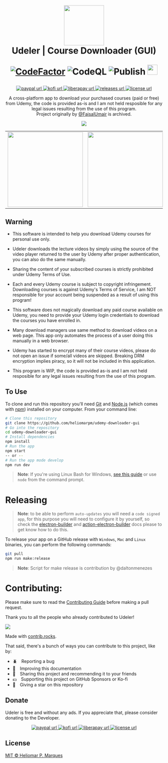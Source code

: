 <h1 align="center">
  <img src="https://user-images.githubusercontent.com/13087389/126053559-d4c7d080-0ad3-4deb-83dd-2a52b209e5f2.png" width="128" />
  <br> Udeler | Course Downloader (GUI)

  [![CodeFactor](https://www.codefactor.io/repository/github/heliomarpm/udemy-downloader-gui/badge)](https://www.codefactor.io/repository/github/heliomarpm/udemy-downloader-gui) ![CodeQL](https://github.com/heliomarpm/udemy-downloader-gui/actions/workflows/codeql-analysis.yml/badge.svg) ![Publish](https://github.com/heliomarpm/udemy-downloader-gui/actions/workflows/publish.yml/badge.svg) <a href="https://navto.me/heliomarpm" target="_blank"><img src="https://navto.me/assets/navigatetome-brand.png" width="32"/></a>

</h1>

<p align="center">
  <!-- PayPal -->
  <a href="https://bit.ly/paypal-udeler" target="_blank" rel="noopener noreferrer">
    <img alt="paypal url" src="https://img.shields.io/badge/donate%20on-paypal-1C1E26?style=for-the-badge&labelColor=1C1E26&color=0475fe"/>
  </a>
  <!-- Ko-fi -->
  <a href="https://ko-fi.com/heliomarpm" target="_blank" rel="noopener noreferrer">
    <img alt="kofi url" src="https://img.shields.io/badge/kofi-1C1E26?style=for-the-badge&labelColor=1C1E26&color=ff5f5f"/>
  </a>
  <!-- LiberaPay -->  
  <a href="https://liberapay.com/heliomarpm" target="_blank" rel="noopener noreferrer">
     <img alt="liberapay url" src="https://img.shields.io/badge/liberapay-1C1E26?style=for-the-badge&labelColor=1C1E26&color=f6c915"/>
  </a>
  <!-- Version -->
  <a href="https://github.com/heliomarpm/udemy-downloader-gui/releases" target="_blank" rel="noopener noreferrer">
     <img alt="releases url" src="https://img.shields.io/github/v/release/heliomarpm/udemy-downloader-gui?style=for-the-badge&labelColor=1C1E26&color=2ea043"/>
  </a>  
  <!-- License -->
  <a href="https://github.com/heliomarpm/udemy-downloader-gui/blob/main/LICENSE" target="_blank" rel="noopener noreferrer">
    <img alt="license url" src="https://img.shields.io/badge/license%20-MIT-1C1E26?style=for-the-badge&labelColor=1C1E26&color=61ffca"/>
  </a>
</p>

<div align="center">

  A cross-platform app to download your purchased courses (paid or free) from Udemy, the code is provided as-is and I am not held resposible for any legal issues resulting from the use of this program.<br>
  Project originally by [@FaisalUmair](https://github.com/FaisalUmair/udemy-downloader-gui) is archived.<br>
  
  ![](https://i.imgur.com/nsaAgDU.gif)

  <table border=0 cellspacing=0 celspadding=0>
  <tr>
    <td><img src="https://user-images.githubusercontent.com/13087389/126054264-48caf1f5-472f-44b0-991a-145c9169a2c3.png" width="240px"/></td>
    <td><img src="https://user-images.githubusercontent.com/13087389/126054265-4a343a67-803a-4400-b196-090864fbc1eb.png" width="240px"/></td>
    <td><img src="https://user-images.githubusercontent.com/13087389/126076966-57f318ae-c9ee-4948-862f-87fae4502290.png" width="240px"/></td>

  </tr>
  </table>  
</div>


## Warning


* This software is intended to help you download Udemy courses for personal use only. 

* Udeler downloads the lecture videos by simply using the source of the video player returned to the user by Udemy after proper authentication, you can also do the same manually. 

* Sharing the content of your subscribed courses is strictly prohibited under Udemy Terms of Use.  

* Each and every Udemy course is subject to copyright infringement. Downloading courses is against Udemy's Terms of Service, I am NOT responsible for your account being suspended as a result of using this program!

* This software does not magically download any paid course available on Udemy, you need to provide your Udemy login credentials to download the courses you have enrolled in. 
 
* Many download managers use same method to download videos on a web page. This app only automates the process of a user doing this manually in a web browser.

* Udemy has started to encrypt many of their course videos, please do not open an issue if some/all videos are skipped. Breaking DRM encryption implies piracy, so it will not be included in this application.

* This program is WIP, the code is provided as-is and I am not held resposible for any legal issues resulting from the use of this program.


## To Use

To clone and run this repository you'll need [Git](https://git-scm.com) and [Node.js](https://nodejs.org/en/download/) (which comes with [npm](http://npmjs.com)) installed on your computer. From your command line:

```bash
# Clone this repository
git clone https://github.com/heliomarpm/udemy-downloader-gui
# Go into the repository
cd udemy-downloader-gui
# Install dependencies
npm install
# Run the app
npm start
-- or --
# Run the app mode develop
npm run dev
```

> **Note**: If you're using Linux Bash for Windows, [see this guide](https://www.howtogeek.com/261575/how-to-run-graphical-linux-desktop-applications-from-windows-10s-bash-shell/) or use `node` from the command prompt.


# Releasing
> **Note**: to be able to perform `auto-updates` you will need a `code signed app`, for this purpose you will need to configure it by yourself, so check the [electron-builder](https://www.electron.build/code-signing) and [action-electron-builder](https://github.com/samuelmeuli/action-electron-builder#code-signing) docs please to get know how to do this.

To release your app on a GitHub release with `Windows`, `Mac` and `Linux` binaries, you can perform the following commands:

```bash
git pull
npm run make:release
```

> **Note**: Script for make release is contribution by @daltonmenezes


# Contributing:

Please make sure to read the [Contributing Guide](https://github.com/heliomarpm/udemy-downloader-gui/blob/master/docs/CONTRIBUTING.md) before making a pull request.

Thank you to all the people who already contributed to Udeler!

<a href="https://github.com/heliomarpm/udemy-downloader-gui/graphs/contributors" target="_blank">
  <img src="https://contrib.rocks/image?repo=heliomarpm/udemy-downloader-gui" />
</a>

Made with [contrib.rocks](https://contrib.rocks).

That said, there's a bunch of ways you can contribute to this project, like by:

- :beetle: Reporting a bug
- :page_facing_up: Improving this documentation
- :rotating_light: Sharing this project and recommending it to your friends
- :dollar: Supporting this project on GitHub Sponsors or Ko-fi
- :star2: Giving a star on this repository



## Donate

Udeler is free and without any ads. If you appreciate that, please consider donating to the Developer.

<p align="center">
  <!-- PayPal -->
  <a href="https://bit.ly/paypal-udeler" target="_blank" rel="noopener noreferrer">
    <img alt="paypal url" src="https://img.shields.io/badge/donate%20on-paypal-1C1E26?style=for-the-badge&labelColor=1C1E26&color=0475fe"/>
  </a>
  <!-- Ko-fi -->
  <a href="https://ko-fi.com/heliomarpm" target="_blank" rel="noopener noreferrer">
    <img alt="kofi url" src="https://img.shields.io/badge/kofi-1C1E26?style=for-the-badge&labelColor=1C1E26&color=ff5f5f"/>
  </a>
  <!-- LiberaPay -->  
  <a href="https://liberapay.com/heliomarpm" target="_blank" rel="noopener noreferrer">
     <img alt="liberapay url" src="https://img.shields.io/badge/liberapay-1C1E26?style=for-the-badge&labelColor=1C1E26&color=f6c915"/>
  </a>  
  <!-- GitHub Sponsors -->
  <a href="https://github.com/sponsors/heliomarpm" target="_blank" rel="noopener noreferrer">
    <img alt="license url" src="https://img.shields.io/badge/GitHub%20-Sponsor-1C1E26?style=for-the-badge&labelColor=1C1E26&color=db61a2"/>
  </a>
</p>

## License

[MIT © Heliomar P. Marques](https://github.com/heliomarpm/udemy-downloader-gui/blob/main/LICENSE)